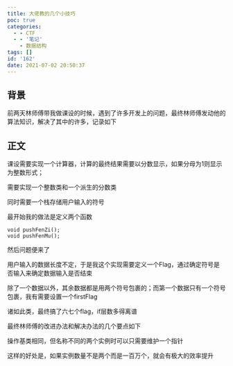 ```yaml
---
title: 大佬教的几个小技巧
poc: true
categories:
  - - CTF
  - - '笔记'
    - 数据结构
tags: []
id: '162'
date: 2021-07-02 20:50:37
---
```


## 背景

前两天林师傅带我做课设的时候，遇到了许多开发上的问题，最终林师傅发动他的算法知识，解决了其中的许多，记录如下

## 正文

课设需要实现一个计算器，计算的最终结果需要以分数显示，如果分母为1则显示为整数形式；

需要实现一个整数类和一个派生的分数类

同时需要一个栈存储用户输入的符号

最开始我的做法是定义两个函数

```
void pushFenZi();
void pushFenMu();
```

然后问题便来了

用户输入的数据长度不定，于是我这个实现需要定义一个Flag，通过确定符号是否输入来确定数据输入是否结束

除了一个数据以外，其余数据都是用两个符号包裹的；而第一个数据只有一个符号包裹，我有需要设置一个firstFlag

诸如此类，最终搞了六七个flag，if层数多得离谱

最终林师傅的改进办法和解决办法的几个要点如下

操作基类相同，但名称不同的两个实例时可以只需要维护一个指针

这样的好处是，如果实例数量不是两个而是一百万个，就会有极大的效率提升